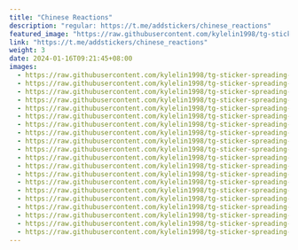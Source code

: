```yaml
---
title: "Chinese Reactions"
description: "regular: https://t.me/addstickers/chinese_reactions"
featured_image: "https://raw.githubusercontent.com/kylelin1998/tg-sticker-spreading-worldwide-images/main/img/6b2459bb-4606-454e-a1ce-a04263db06c3.jpg"
link: "https://t.me/addstickers/chinese_reactions"
weight: 3
date: 2024-01-16T09:21:45+08:00
images:
  - https://raw.githubusercontent.com/kylelin1998/tg-sticker-spreading-worldwide-images/main/img/6b2459bb-4606-454e-a1ce-a04263db06c3.jpg
  - https://raw.githubusercontent.com/kylelin1998/tg-sticker-spreading-worldwide-images/main/img/dd17d33c-4108-4e66-9d6f-146289ba2846.jpg
  - https://raw.githubusercontent.com/kylelin1998/tg-sticker-spreading-worldwide-images/main/img/69874cc9-56b2-4369-b728-edfdfc36ea45.jpg
  - https://raw.githubusercontent.com/kylelin1998/tg-sticker-spreading-worldwide-images/main/img/4884febc-8b8c-4d5c-8439-84d734fb16b7.jpg
  - https://raw.githubusercontent.com/kylelin1998/tg-sticker-spreading-worldwide-images/main/img/f84b7d2b-7824-41cd-8e38-29a8b3a726c7.jpg
  - https://raw.githubusercontent.com/kylelin1998/tg-sticker-spreading-worldwide-images/main/img/339d799b-5f64-4420-9d5e-90a3512bb9f6.jpg
  - https://raw.githubusercontent.com/kylelin1998/tg-sticker-spreading-worldwide-images/main/img/ee1bbf62-9871-4bb6-9fc2-e3555653e626.jpg
  - https://raw.githubusercontent.com/kylelin1998/tg-sticker-spreading-worldwide-images/main/img/40493e2f-ea24-4bf2-b22f-b00eac8be117.jpg
  - https://raw.githubusercontent.com/kylelin1998/tg-sticker-spreading-worldwide-images/main/img/caeeb81d-c0e9-4a75-888c-654155210572.jpg
  - https://raw.githubusercontent.com/kylelin1998/tg-sticker-spreading-worldwide-images/main/img/0852c01c-1293-44bf-9171-55bb046ecd35.jpg
  - https://raw.githubusercontent.com/kylelin1998/tg-sticker-spreading-worldwide-images/main/img/3c6132dd-dd21-402b-9553-06def5be00e1.jpg
  - https://raw.githubusercontent.com/kylelin1998/tg-sticker-spreading-worldwide-images/main/img/c68f56f1-311f-4504-9b9d-c2a495c865c0.jpg
  - https://raw.githubusercontent.com/kylelin1998/tg-sticker-spreading-worldwide-images/main/img/70c0c4fb-3837-4a7c-a304-9fd6c0cbb1e4.jpg
  - https://raw.githubusercontent.com/kylelin1998/tg-sticker-spreading-worldwide-images/main/img/c656468e-4759-4f73-a4a2-28769e9f0c0a.jpg
  - https://raw.githubusercontent.com/kylelin1998/tg-sticker-spreading-worldwide-images/main/img/e835a855-2b5b-40a9-b7c5-734c9194f4cd.jpg
  - https://raw.githubusercontent.com/kylelin1998/tg-sticker-spreading-worldwide-images/main/img/5139a50f-7e89-43d8-b313-53b4a26d3dc4.jpg
  - https://raw.githubusercontent.com/kylelin1998/tg-sticker-spreading-worldwide-images/main/img/7d03774c-f1b2-4b19-9b32-bf29c0e89a93.jpg
  - https://raw.githubusercontent.com/kylelin1998/tg-sticker-spreading-worldwide-images/main/img/73e47a90-c424-41ec-9d70-6107255659fc.jpg
  - https://raw.githubusercontent.com/kylelin1998/tg-sticker-spreading-worldwide-images/main/img/5d8e6580-2e11-4562-85e1-863b88252b99.jpg
  - https://raw.githubusercontent.com/kylelin1998/tg-sticker-spreading-worldwide-images/main/img/951bf9ae-a857-44a3-8b4d-a138ce9d9898.jpg
---
```

